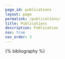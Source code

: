 ```yaml
---
page_id: publications
layout: page
permalink: /publications/
title: Publications
description: Publication
nav: true
nav_order: 3
---
```


<!-- _pages/publications.md -->
<div class="publications">

{% bibliography %}

</div>

